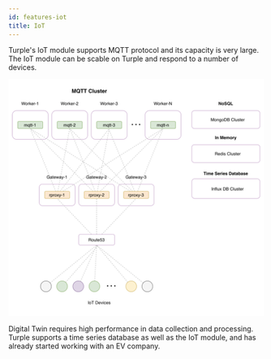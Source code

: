 ```yaml
---
id: features-iot
title: IoT
---
```


Turple's IoT module supports MQTT protocol and its capacity is very large. The IoT module can be scable on Turple and respond to a number of devices.


<img src="/guide/img/turple16.png" alt="" width="640"/>

Digital Twin requires high performance in data collection and processing. Turple supports a time series database as well as the IoT module, and has already started working with an EV company.